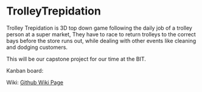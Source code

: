 # TrolleyTrepidation

Trolley Trepidation is 3D top down game following the daily job of a trolley person at a super market, They have to race to return trolleys to the correct bays before the store runs out, while dealing with other events like cleaning and dodging customers.

This will be our capstone project for our time at the BIT.

Kanban board: 

Wiki: [Github Wiki Page](https://github.com/CADProgramming/TrolleyTrepidation/wiki)
